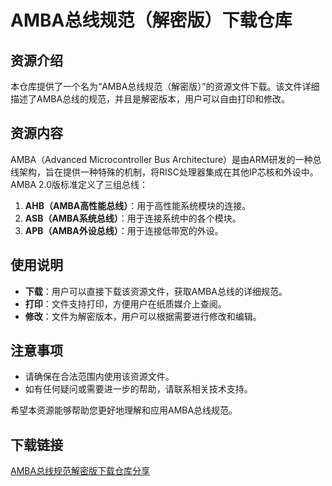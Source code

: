 # AMBA总线规范（解密版）下载仓库

## 资源介绍

本仓库提供了一个名为“AMBA总线规范（解密版）”的资源文件下载。该文件详细描述了AMBA总线的规范，并且是解密版本，用户可以自由打印和修改。

## 资源内容

AMBA（Advanced Microcontroller Bus Architecture）是由ARM研发的一种总线架构，旨在提供一种特殊的机制，将RISC处理器集成在其他IP芯核和外设中。AMBA 2.0版标准定义了三组总线：

1. **AHB（AMBA高性能总线）**：用于高性能系统模块的连接。
2. **ASB（AMBA系统总线）**：用于连接系统中的各个模块。
3. **APB（AMBA外设总线）**：用于连接低带宽的外设。

## 使用说明

- **下载**：用户可以直接下载该资源文件，获取AMBA总线的详细规范。
- **打印**：文件支持打印，方便用户在纸质媒介上查阅。
- **修改**：文件为解密版本，用户可以根据需要进行修改和编辑。

## 注意事项

- 请确保在合法范围内使用该资源文件。
- 如有任何疑问或需要进一步的帮助，请联系相关技术支持。

希望本资源能够帮助您更好地理解和应用AMBA总线规范。

## 下载链接

[AMBA总线规范解密版下载仓库分享](https://pan.quark.cn/s/52d1193bc76e)